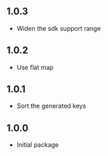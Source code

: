## 1.0.3

* Widen the sdk support range

## 1.0.2

* Use flat map

## 1.0.1

* Sort the generated keys

## 1.0.0

* Initial package

